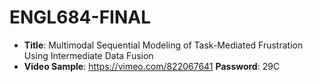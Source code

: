 # ENGL684-FINAL

- **Title**: Multimodal Sequential Modeling of Task-Mediated Frustration Using Intermediate Data Fusion
- **Video Sample**: https://vimeo.com/822067641 **Password**: 29C
